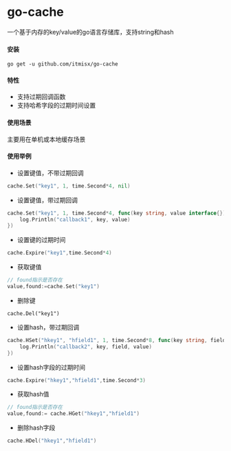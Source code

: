 # go-cache

一个基于内存的key/value的go语言存储库，支持string和hash

#### 安装

`go get -u github.com/itmisx/go-cache`

#### 特性

- 支持过期回调函数
- 支持哈希字段的过期时间设置

#### 使用场景

主要用在单机或本地缓存场景

#### 使用举例

- 设置键值，不带过期回调

```go
cache.Set("key1", 1, time.Second*4, nil)
```

- 设置键值，带过期回调

```go
cache.Set("key1", 1, time.Second*4, func(key string, value interface{}) {
    log.Println("callback1", key, value)
})
```

- 设置键的过期时间

```go
cache.Expire("key1",time.Second*4)
```

- 获取键值

```go
// found指示是否存在
value,found:=cache.Set("key1")
```

- 删除键
```
cache.Del("key1")
```

- 设置hash，带过期回调

```go
cache.HSet("hkey1", "hfield1", 1, time.Second*8, func(key string, field string, value interface{}) {
    log.Println("callback2", key, field, value)
})
```

- 设置hash字段的过期时间

```go
cache.Expire("hkey1","hfield1",time.Second*3)
```

- 获取hash值

```go
// found指示是否存在
value,found:= cache.HGet("hkey1","hfield1")
```

- 删除hash字段

```go
cache.HDel("hkey1","hfield1")
```
